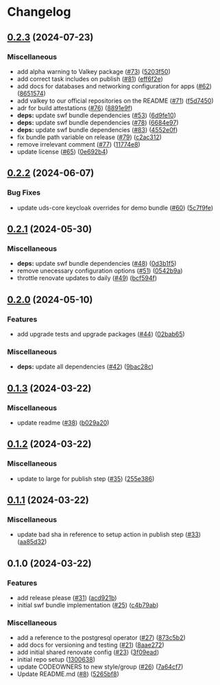# Changelog

## [0.2.3](https://github.com/defenseunicorns/uds-software-factory/compare/v0.2.2...v0.2.3) (2024-07-23)


### Miscellaneous

* add alpha warning to Valkey package ([#73](https://github.com/defenseunicorns/uds-software-factory/issues/73)) ([5203f50](https://github.com/defenseunicorns/uds-software-factory/commit/5203f50310ba088f7ad99e5bcbfd18a99e561ec6))
* add correct task includes on publish ([#81](https://github.com/defenseunicorns/uds-software-factory/issues/81)) ([eff6f2e](https://github.com/defenseunicorns/uds-software-factory/commit/eff6f2e03af8f8aa1387cd2ab63c4384e7f3f2b5))
* add docs for databases and networking configuration for apps ([#62](https://github.com/defenseunicorns/uds-software-factory/issues/62)) ([8651574](https://github.com/defenseunicorns/uds-software-factory/commit/8651574405509ee34995ed51bc3b59a9771ada11))
* add valkey to our official repositories on the README ([#71](https://github.com/defenseunicorns/uds-software-factory/issues/71)) ([f5d7450](https://github.com/defenseunicorns/uds-software-factory/commit/f5d745082e050c544d39d3bf2d04ae18caa4c492))
* adr for build attestations ([#76](https://github.com/defenseunicorns/uds-software-factory/issues/76)) ([8891e9f](https://github.com/defenseunicorns/uds-software-factory/commit/8891e9fd9a57df8bb4b5289c138c49396470eaa5))
* **deps:** update swf bundle dependencies ([#53](https://github.com/defenseunicorns/uds-software-factory/issues/53)) ([6d9fe10](https://github.com/defenseunicorns/uds-software-factory/commit/6d9fe10931d78a57705d2c193038d2d625ec136b))
* **deps:** update swf bundle dependencies ([#78](https://github.com/defenseunicorns/uds-software-factory/issues/78)) ([6684e97](https://github.com/defenseunicorns/uds-software-factory/commit/6684e972aad60513e50eab8a2f3ef1e1eb0ac9ea))
* **deps:** update swf bundle dependencies ([#83](https://github.com/defenseunicorns/uds-software-factory/issues/83)) ([4552e0f](https://github.com/defenseunicorns/uds-software-factory/commit/4552e0fcd854578a2844f09c3bc0ca4a572d07b5))
* fix bundle path variable on release ([#79](https://github.com/defenseunicorns/uds-software-factory/issues/79)) ([c2ac312](https://github.com/defenseunicorns/uds-software-factory/commit/c2ac3128771a78fc89bdd6341308641068de4c47))
* remove irrelevant comment ([#77](https://github.com/defenseunicorns/uds-software-factory/issues/77)) ([11774e8](https://github.com/defenseunicorns/uds-software-factory/commit/11774e893f22bd94821cd47f8f32fae34cae3599))
* update license ([#65](https://github.com/defenseunicorns/uds-software-factory/issues/65)) ([0e692b4](https://github.com/defenseunicorns/uds-software-factory/commit/0e692b4e10a8795eb8a4a7dbb8519c5bc4e1afa9))

## [0.2.2](https://github.com/defenseunicorns/uds-software-factory/compare/v0.2.1...v0.2.2) (2024-06-07)


### Bug Fixes

* update uds-core keycloak overrides for demo bundle ([#60](https://github.com/defenseunicorns/uds-software-factory/issues/60)) ([5c7f9fe](https://github.com/defenseunicorns/uds-software-factory/commit/5c7f9fea76ec074a17555109fc55f733e3d27747))

## [0.2.1](https://github.com/defenseunicorns/uds-software-factory/compare/v0.2.0...v0.2.1) (2024-05-30)


### Miscellaneous

* **deps:** update swf bundle dependencies ([#48](https://github.com/defenseunicorns/uds-software-factory/issues/48)) ([0d3b1f5](https://github.com/defenseunicorns/uds-software-factory/commit/0d3b1f5ab491dd96842aeb4f0eb26030f59038db))
* remove unecessary configuration options ([#51](https://github.com/defenseunicorns/uds-software-factory/issues/51)) ([0542b9a](https://github.com/defenseunicorns/uds-software-factory/commit/0542b9a49315ed1b9f2c2d8a60f601bf7e018e44))
* throttle renovate updates to daily ([#49](https://github.com/defenseunicorns/uds-software-factory/issues/49)) ([bcf594f](https://github.com/defenseunicorns/uds-software-factory/commit/bcf594faaf43183bece31d46dd693014ded288c8))

## [0.2.0](https://github.com/defenseunicorns/uds-software-factory/compare/v0.1.3...v0.2.0) (2024-05-10)


### Features

* add upgrade tests and upgrade packages ([#44](https://github.com/defenseunicorns/uds-software-factory/issues/44)) ([02bab65](https://github.com/defenseunicorns/uds-software-factory/commit/02bab6547e3de814097e6b13f066e108bf7d9d8f))


### Miscellaneous

* **deps:** update all dependencies ([#42](https://github.com/defenseunicorns/uds-software-factory/issues/42)) ([9bac28c](https://github.com/defenseunicorns/uds-software-factory/commit/9bac28c92f25ff374666c112386235552e3a290d))

## [0.1.3](https://github.com/defenseunicorns/uds-software-factory/compare/v0.1.2...v0.1.3) (2024-03-22)


### Miscellaneous

* update readme ([#38](https://github.com/defenseunicorns/uds-software-factory/issues/38)) ([b029a20](https://github.com/defenseunicorns/uds-software-factory/commit/b029a20518d4be5ea3fbb5184432724dd07463a9))

## [0.1.2](https://github.com/defenseunicorns/uds-software-factory/compare/v0.1.1...v0.1.2) (2024-03-22)


### Miscellaneous

* update to large for publish step ([#35](https://github.com/defenseunicorns/uds-software-factory/issues/35)) ([255e386](https://github.com/defenseunicorns/uds-software-factory/commit/255e386daa9f3dc7cc90280c99cce5bfe56c6232))

## [0.1.1](https://github.com/defenseunicorns/uds-software-factory/compare/v0.1.0...v0.1.1) (2024-03-22)


### Miscellaneous

* update bad sha in reference to setup action in publish step ([#33](https://github.com/defenseunicorns/uds-software-factory/issues/33)) ([aa85d32](https://github.com/defenseunicorns/uds-software-factory/commit/aa85d32c502d3f65fbcb6ee826be62bb7e30f3aa))

## 0.1.0 (2024-03-22)


### Features

* add release please ([#31](https://github.com/defenseunicorns/uds-software-factory/issues/31)) ([acd921b](https://github.com/defenseunicorns/uds-software-factory/commit/acd921b0d23a8b405aefd83d2f5515d59d20808b))
* initial swf bundle implementation ([#25](https://github.com/defenseunicorns/uds-software-factory/issues/25)) ([c4b79ab](https://github.com/defenseunicorns/uds-software-factory/commit/c4b79ab74751f1070a14d250b8df54ef347dee10))


### Miscellaneous

* add a reference to the postgresql operator ([#27](https://github.com/defenseunicorns/uds-software-factory/issues/27)) ([873c5b2](https://github.com/defenseunicorns/uds-software-factory/commit/873c5b2cbe7c3b13203f4d4adc4d605ef1bf5b3c))
* add docs for versioning and testing ([#21](https://github.com/defenseunicorns/uds-software-factory/issues/21)) ([8aae272](https://github.com/defenseunicorns/uds-software-factory/commit/8aae272c6672454c2d62c96716e3b392c1004c9f))
* add initial shared renovate config ([#23](https://github.com/defenseunicorns/uds-software-factory/issues/23)) ([3f09ead](https://github.com/defenseunicorns/uds-software-factory/commit/3f09eadcad4a7c7a243b4709c512294dc26baea4))
* initial repo setup ([1300638](https://github.com/defenseunicorns/uds-software-factory/commit/13006386410daf91f164512cf4f56a29326d40d9))
* update CODEOWNERS to new style/group ([#26](https://github.com/defenseunicorns/uds-software-factory/issues/26)) ([7a64cf7](https://github.com/defenseunicorns/uds-software-factory/commit/7a64cf79dfb7a1de3689f6f567e2fee85449f9b6))
* Update README.md ([#8](https://github.com/defenseunicorns/uds-software-factory/issues/8)) ([5265bf8](https://github.com/defenseunicorns/uds-software-factory/commit/5265bf8478824773ad8a840d626a4d7cf6d097b1))

